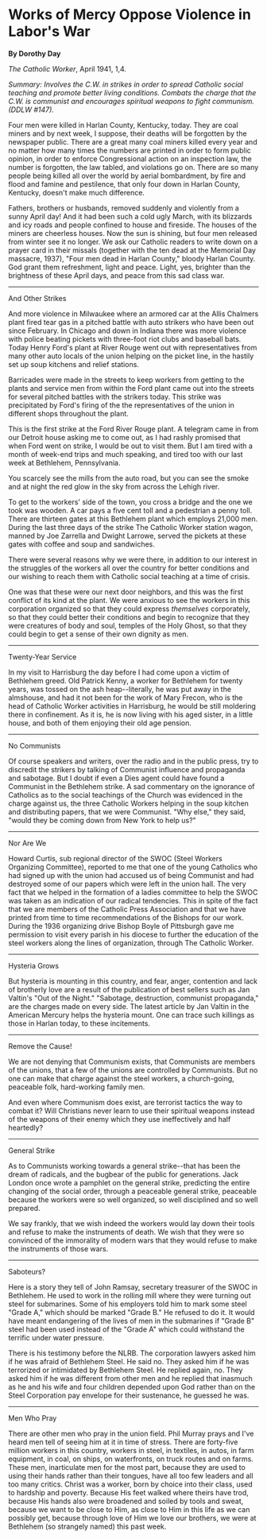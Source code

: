 Works of Mercy Oppose Violence in Labor's War
=============================================

**By Dorothy Day**

*The Catholic Worker*, April 1941, 1,4.

*Summary: Involves the C.W. in strikes in order to spread Catholic
social teaching and promote better living conditions. Combats the charge
that the C.W. is communist and encourages spiritual weapons to fight
communism. (DDLW \#147).*

Four men were killed in Harlan County, Kentucky, today. They are coal
miners and by next week, I suppose, their deaths will be forgotten by
the newspaper public. There are a great many coal miners killed every
year and no matter how many times the numbers are printed in order to
form public opinion, in order to enforce Congressional action on an
inspection law, the number is forgotten, the law tabled, and violations
go on. There are so many people being killed all over the world by
aerial bombardment, by fire and flood and famine and pestilence, that
only four down in Harlan County, Kentucky, doesn't make much difference.

Fathers, brothers or husbands, removed suddenly and violently from a
sunny April day! And it had been such a cold ugly March, with its
blizzards and icy roads and people confined to house and fireside. The
houses of the miners are cheerless houses. Now the sun is shining, but
four men released from winter see it no longer. We ask our Catholic
readers to write down on a prayer card in their missals (together with
the ten dead at the Memorial Day massacre, 1937), "Four men dead in
Harlan County," bloody Harlan County. God grant them refreshment, light
and peace. Light, yes, brighter than the brightness of these April days,
and peace from this sad class war.

****

And Other Strikes

And more violence in Milwaukee where an armored car at the Allis
Chalmers plant fired tear gas in a pitched battle with auto strikers who
have been out since February. In Chicago and down in Indiana there was
more violence with police beating pickets with three-foot riot clubs and
baseball bats. Today Henry Ford's plant at River Rouge went out with
representatives from many other auto locals of the union helping on the
picket line, in the hastily set up soup kitchens and relief stations.

Barricades were made in the streets to keep workers from getting to the
plants and service men from within the Ford plant came out into the
streets for several pitched battles with the strikers today. This strike
was precipitated by Ford's firing of the the representatives of the
union in different shops throughout the plant.

This is the first strike at the Ford River Rouge plant. A telegram came
in from our Detroit house asking me to come out, as I had rashly
promised that when Ford went on strike, I would be out to visit them.
But I am tired with a month of week-end trips and much speaking, and
tired too with our last week at Bethlehem, Pennsylvania.

You scarcely see the mills from the auto road, but you can see the smoke
and at night the red glow in the sky from across the Lehigh river.

To get to the workers' side of the town, you cross a bridge and the one
we took was wooden. A car pays a five cent toll and a pedestrian a penny
toll. There are thirteen gates at this Bethlehem plant which employs
21,000 men. During the last three days of the strike The Catholic Worker
station wagon, manned by Joe Zarrella and Dwight Larrowe, served the
pickets at these gates with coffee and soup and sandwiches.

There were several reasons why we were there, in addition to our
interest in the struggles of the workers all over the country for better
conditions and our wishing to reach them with Catholic social teaching
at a time of crisis.

One was that these were our next door neighbors, and this was the first
conflict of its kind at the plant. We were anxious to see the workers in
this corporation organized so that they could express *themselves*
corporately, so that they could better their conditions and begin to
recognize that they were creatures of body and soul, temples of the Holy
Ghost, so that they could begin to get a sense of their own dignity as
men.

****

Twenty-Year Service

In my visit to Harrisburg the day before I had come upon a victim of
Bethlehem greed. Old Patrick Kenny, a worker for Bethlehem for twenty
years, was tossed on the ash heap--literally, he was put away in the
almshouse, and had it not been for the work of Mary Frecon, who is the
head of Catholic Worker activities in Harrisburg, he would be still
moldering there in confinement. As it is, he is now living with his aged
sister, in a little house, and both of them enjoying their old age
pension.

****

No Communists

Of course speakers and writers, over the radio and in the public press,
try to discredit the strikers by talking of Communist influence and
propaganda and sabotage. But I doubt if even a Dies agent could have
found a Communist in the Bethlehem strike. A sad commentary on the
ignorance of Catholics as to the social teachings of the Church was
evidenced in the charge against us, the three Catholic Workers helping
in the soup kitchen and distributing papers, that we were Communist.
"Why else," they said, "would they be coming down from New York to help
us?"

****

Nor Are We

Howard Curtis, sub regional director of the SWOC (Steel Workers
Organizing Committee), reported to me that one of the young Catholics
who had signed up with the union had accused us of being Communist and
had destroyed some of our papers which were left in the union hall. The
very fact that we helped in the formation of a ladies committee to help
the SWOC was taken as an indication of our radical tendencies. This in
spite of the fact that we are members of the Catholic Press Association
and that we have printed from time to time recommendations of the
Bishops for our work. During the 1936 organizing drive Bishop Boyle of
Pittsburgh gave me permission to visit every parish in his diocese to
further the education of the steel workers along the lines of
organization, through The Catholic Worker.

****

Hysteria Grows

But hysteria is mounting in this country, and fear, anger, contention
and lack of brotherly love are a result of the publication of best
sellers such as Jan Valtin's "Out of the Night." "Sabotage, destruction,
communist propaganda," are the charges made on every side. The latest
article by Jan Valtin in the American Mercury helps the hysteria mount.
One can trace such killings as those in Harlan today, to these
incitements.

****

Remove the Cause!

We are not denying that Communism exists, that Communists are members of
the unions, that a few of the unions are controlled by Communists. But
no one can make that charge against the steel workers, a church-going,
peaceable folk, hard-working family men.

And even where Communism does exist, are terrorist tactics the way to
combat it? Will Christians never learn to use their spiritual weapons
instead of the weapons of their enemy which they use ineffectively and
half heartedly?

****

General Strike

As to Communists working towards a general strike--that has been the
dream of radicals, and the bugbear of the public for generations. Jack
London once wrote a pamphlet on the general strike, predicting the
entire changing of the social order, through a peaceable general strike,
peaceable because the workers were so well organized, so well
disciplined and so well prepared.

We say frankly, that we wish indeed the workers would lay down their
tools and refuse to make the instruments of death. We wish that they
were so convinced of the immorality of modern wars that they would
refuse to make the instruments of those wars.

****

Saboteurs?

Here is a story they tell of John Ramsay, secretary treasurer of the
SWOC in Bethlehem. He used to work in the rolling mill where they were
turning out steel for submarines. Some of his employers told him to mark
some steel "Grade A," which should be marked "Grade B." He refused to do
it. It would have meant endangering of the lives of men in the
submarines if "Grade B" steel had been used instead of the "Grade A"
which could withstand the terrific under water pressure.

There is his testimony before the NLRB. The corporation lawyers asked
him if he was afraid of Bethlehem Steel. He said no. They asked him if
he was terrorized or intimidated by Bethlehem Steel. He replied again,
no. They asked him if he was different from other men and he replied
that inasmuch as he and his wife and four children depended upon God
rather than on the Steel Corporation pay envelope for their sustenance,
he guessed he was.

****

Men Who Pray

There are other men who pray in the union field. Phil Murray prays and
I've heard men tell of seeing him at it in time of stress. There are
forty-five million workers in this country, workers in steel, in
textiles, in autos, in farm equipment, in coal, on ships, on
waterfronts, on truck routes and on farms. These men, inarticulate men
for the most part, because they are used to using their hands rather
than their tongues, have all too few leaders and all too many critics.
Christ was a worker, born by choice into their class, used to hardship
and poverty. Because His feet walked where theirs have trod, because His
hands also were broadened and soiled by tools and sweat, because we want
to be close to Him, as close to Him in this life as we can possibly get,
because through love of Him we love our brothers, we were at Bethlehem
(so strangely named) this past week.
